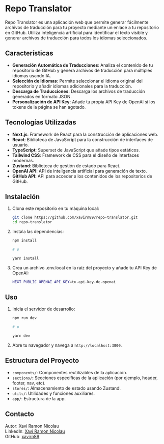 # Repo Translator

Repo Translator es una aplicación web que permite generar fácilmente archivos de traducción para tu proyecto mediante un enlace a tu repositorio en GitHub. Utiliza inteligencia artificial para identificar el texto visible y generar archivos de traducción para todos los idiomas seleccionados.

## Características

- **Generación Automática de Traducciones**: Analiza el contenido de tu repositorio de GitHub y genera archivos de traducción para múltiples idiomas usando IA.
- **Selección de Idiomas**: Permite seleccionar el idioma original del repositorio y añadir idiomas adicionales para la traducción.
- **Descarga de Traducciones**: Descarga los archivos de traducción generados en formato JSON.
- **Personalización de API Key**: Añade tu propia API Key de OpenAI si los tokens de la página se han agotado.

## Tecnologías Utilizadas

- **Next.js**: Framework de React para la construcción de aplicaciones web.
- **React**: Biblioteca de JavaScript para la construcción de interfaces de usuario.
- **TypeScript**: Superset de JavaScript que añade tipos estáticos.
- **Tailwind CSS**: Framework de CSS para el diseño de interfaces modernas.
- **Zustand**: Biblioteca de gestión de estado para React.
- **OpenAI API**: API de inteligencia artificial para generación de texto.
- **GitHub API**: API para acceder a los contenidos de los repositorios de GitHub.

## Instalación

1. Clona este repositorio en tu máquina local:

   ```bash
   git clone https://github.com/xavirn89/repo-translator.git
   cd repo-translator
   ```

2. Instala las dependencias:

   ```bash
   npm install

   # o

   yarn install
   ```

3. Crea un archivo .env.local en la raíz del proyecto y añade tu API Key de OpenAI:
   ```bash
   NEXT_PUBLIC_OPENAI_API_KEY=tu-api-key-de-openai
   ```

## Uso

1. Inicia el servidor de desarrollo:

   ```bash
   npm run dev

   # o

   yarn dev
   ```

2. Abre tu navegador y navega a `http://localhost:3000`.

## Estructura del Proyecto

- `components/`: Componentes reutilizables de la aplicación.
- `sections/`: Secciones específicas de la aplicación (por ejemplo, header, footer, nav, etc).
- `stores/`: Almacenamiento de estado usando Zustand.
- `utils/`: Utilidades y funciones auxiliares.
- `app/`: Estructura de la app.

## Contacto

Autor: Xavi Ramon Nicolau  
LinkedIn: [Xavi Ramon Nicolau](https://www.linkedin.com/in/xavi-ramon-nicolau-08289a261/)  
GitHub: [xavirn89](https://github.com/xavirn89)
